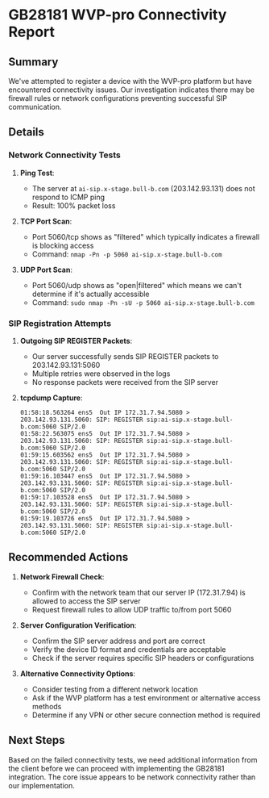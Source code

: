 # GB28181 WVP-pro Connectivity Report

## Summary

We've attempted to register a device with the WVP-pro platform but have encountered connectivity issues. Our investigation indicates there may be firewall rules or network configurations preventing successful SIP communication.

## Details

### Network Connectivity Tests

1. **Ping Test**:
   - The server at `ai-sip.x-stage.bull-b.com` (203.142.93.131) does not respond to ICMP ping
   - Result: 100% packet loss

2. **TCP Port Scan**:
   - Port 5060/tcp shows as "filtered" which typically indicates a firewall is blocking access
   - Command: `nmap -Pn -p 5060 ai-sip.x-stage.bull-b.com`

3. **UDP Port Scan**:
   - Port 5060/udp shows as "open|filtered" which means we can't determine if it's actually accessible
   - Command: `sudo nmap -Pn -sU -p 5060 ai-sip.x-stage.bull-b.com`

### SIP Registration Attempts

1. **Outgoing SIP REGISTER Packets**:
   - Our server successfully sends SIP REGISTER packets to 203.142.93.131:5060
   - Multiple retries were observed in the logs
   - No response packets were received from the SIP server

2. **tcpdump Capture**:
   ```
   01:58:18.563264 ens5  Out IP 172.31.7.94.5080 > 203.142.93.131.5060: SIP: REGISTER sip:ai-sip.x-stage.bull-b.com:5060 SIP/2.0
   01:58:22.563075 ens5  Out IP 172.31.7.94.5080 > 203.142.93.131.5060: SIP: REGISTER sip:ai-sip.x-stage.bull-b.com:5060 SIP/2.0
   01:59:15.603562 ens5  Out IP 172.31.7.94.5080 > 203.142.93.131.5060: SIP: REGISTER sip:ai-sip.x-stage.bull-b.com:5060 SIP/2.0
   01:59:16.103447 ens5  Out IP 172.31.7.94.5080 > 203.142.93.131.5060: SIP: REGISTER sip:ai-sip.x-stage.bull-b.com:5060 SIP/2.0
   01:59:17.103528 ens5  Out IP 172.31.7.94.5080 > 203.142.93.131.5060: SIP: REGISTER sip:ai-sip.x-stage.bull-b.com:5060 SIP/2.0
   01:59:19.103726 ens5  Out IP 172.31.7.94.5080 > 203.142.93.131.5060: SIP: REGISTER sip:ai-sip.x-stage.bull-b.com:5060 SIP/2.0
   ```

## Recommended Actions

1. **Network Firewall Check**:
   - Confirm with the network team that our server IP (172.31.7.94) is allowed to access the SIP server
   - Request firewall rules to allow UDP traffic to/from port 5060

2. **Server Configuration Verification**:
   - Confirm the SIP server address and port are correct
   - Verify the device ID format and credentials are acceptable
   - Check if the server requires specific SIP headers or configurations

3. **Alternative Connectivity Options**:
   - Consider testing from a different network location
   - Ask if the WVP platform has a test environment or alternative access methods
   - Determine if any VPN or other secure connection method is required

## Next Steps

Based on the failed connectivity tests, we need additional information from the client before we can proceed with implementing the GB28181 integration. The core issue appears to be network connectivity rather than our implementation. 
